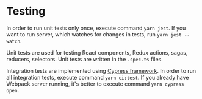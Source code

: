 # Testing

In order to run unit tests only once, execute command `yarn jest`.
If you want to run server, which watches for changes in tests, run `yarn jest --watch`.

Unit tests are used for testing React components, Redux actions, sagas, reducers, selectors.
Unit tests are written in the `.spec.ts` files.

Integration tests are implemented using [Cypress framework](https://www.cypress.io/).
In order to run all integration tests, execute command `yarn ci:test`.
If you already have Webpack server running, it's better to execute command `yarn cypress open`.
